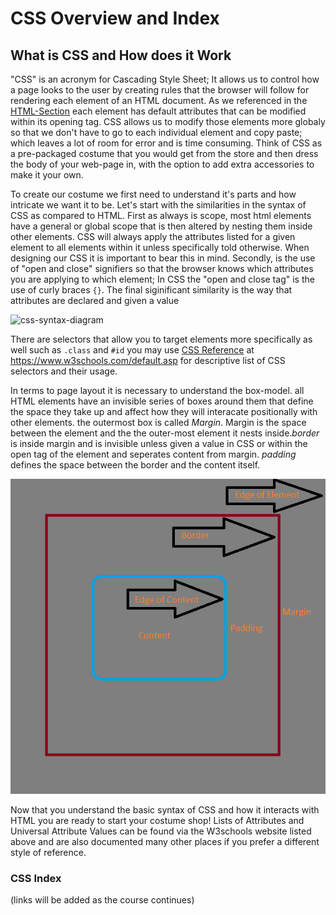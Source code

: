 # CSS Overview and Index

## What is CSS and How does it Work

"CSS" is an acronym for Cascading Style Sheet; It allows us to control how a page looks to the user by creating rules that the browser will follow for rendering each element of an HTML document. As we referenced in the [HTML-Section](/reading-notes-201/html-topics/html-index.md) each element has default attributes that can be modified within its opening tag. CSS allows us to modify those elements more globaly so that we don't have to go to each individual element and copy paste; which leaves a lot of room for error and is time consuming. Think of CSS as a pre-packaged costume that you would get from the store and then dress the body of your web-page in, with the option to add extra accessories to make it your own. 

To create our costume we first need to understand it's parts and how intricate we want it to be. Let's start with the similarities in the syntax of CSS as compared to HTML. First as always is scope, most html elements have a general or global scope that is then altered by nesting them inside other elements. CSS will always apply the attributes listed for a given element to all elements within it unless specifically told otherwise. When designing our CSS it is important to bear this in mind. Secondly, is the use of "open and close" signifiers so that the browser knows which attributes you are applying to which element; In CSS the "open and close tag" is the use of curly braces `{}`. The final siginificant similarity is the way that attributes are declared and given a value 

![css-syntax-diagram](/reading-notes-201/css-topics/css-diagrams/css-syntax-dia.png)

There are selectors that allow you to target elements more specifically as well such as `.class` and `#id` you may use [CSS Reference](https://www.w3schools.com/cssref/css_selectors.asp) at https://www.w3schools.com/default.asp for descriptive list of CSS selectors and their usage. 

In terms to page layout it is necessary to understand the box-model. all HTML elements have an invisible series of boxes around them that define the space they take up and affect how they will interacate positionally with other elements. the outermost box is called *Margin*. Margin is the space between the element and the the outer-most element it nests inside.*border* is inside margin and is invisible unless given a value in CSS or within the open tag of the element and seperates content from margin. *padding* defines the space between the border and the content itself. 

![box-model-diagram](css-topics/css-diagrams/css-box-model.png)

Now that you understand the basic syntax of CSS and how it interacts with HTML you are ready to start your costume shop! Lists of Attributes and Universal Attribute Values can be found via the W3schools website listed above and are also documented many other places if you prefer a different style of reference.

### CSS Index

(links will be added as the course continues)

